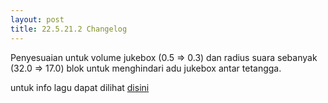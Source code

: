 ```yaml
---
layout: post
title: 22.5.21.2 Changelog
---
```

Penyesuaian untuk volume jukebox (0.5 => 0.3) dan radius suara sebanyak (32.0 => 17.0) blok untuk menghindari adu jukebox antar tetangga.

untuk info lagu dapat dilihat [disini](https://github.com/KijangSalto/jkbxbstmcprjct/blob/main/README.md)
